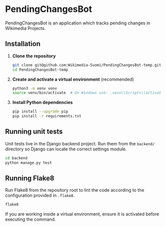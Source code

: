 # PendingChangesBot

PendingChangesBot is an application which tracks pending changes in Wikimedia Projects.

## Installation

1. **Clone the repository**
   ```bash
   git clone git@github.com:Wikimedia-Suomi/PendingChangesBot-temp.git
   cd PendingChangesBot-temp
   ```
2. **Create and activate a virtual environment** (recommended)
   ```bash
   python3 -m venv venv
   source venv/bin/activate  # On Windows use: .venv\\Scripts\\activate
   ```
3. **Install Python dependencies**
   ```bash
   pip install --upgrade pip
   pip install -r requirements.txt
   ```

## Running unit tests

Unit tests live in the Django backend project. Run them from the `backend/` directory so Django can locate the correct settings module.

```bash
cd backend
python manage.py test
```

## Running Flake8

Run Flake8 from the repository root to lint the code according to the configuration provided in `.flake8`.

```bash
flake8
```

If you are working inside a virtual environment, ensure it is activated before executing the command.
